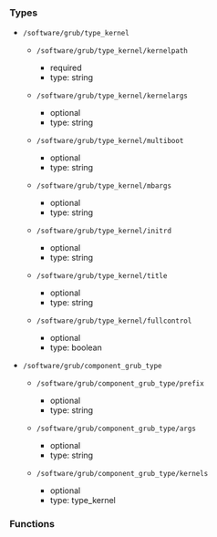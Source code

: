 ### Types

- `/software/grub/type_kernel`
    - `/software/grub/type_kernel/kernelpath`
        - required
        - type: string

    - `/software/grub/type_kernel/kernelargs`
        - optional
        - type: string

    - `/software/grub/type_kernel/multiboot`
        - optional
        - type: string

    - `/software/grub/type_kernel/mbargs`
        - optional
        - type: string

    - `/software/grub/type_kernel/initrd`
        - optional
        - type: string

    - `/software/grub/type_kernel/title`
        - optional
        - type: string

    - `/software/grub/type_kernel/fullcontrol`
        - optional
        - type: boolean

- `/software/grub/component_grub_type`
    - `/software/grub/component_grub_type/prefix`
        - optional
        - type: string

    - `/software/grub/component_grub_type/args`
        - optional
        - type: string

    - `/software/grub/component_grub_type/kernels`
        - optional
        - type: type_kernel
### Functions
